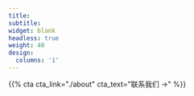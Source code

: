 ```yaml
---
title:
subtitle:
widget: blank
headless: true
weight: 40
design:
  columns: '1'
---
```


{{% cta cta_link="./about" cta_text="联系我们 →" %}}
